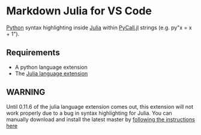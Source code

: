 # Markdown Julia for VS Code

[Python](https://www.python.org/) syntax highlighting
inside [Julia](http://julialang.org) within
[PyCall.jl](https://github.com/JuliaPy/PyCall.jl) strings (e.g. py"x =
x + 1").

## Requirements

- A python language extension
- The [Julia language extension](https://marketplace.visualstudio.com/items?itemName=julialang.language-julia)

## WARNING

Until 0.11.6 of the julia language extension comes out, this extension will
not work properly due to a bug in syntax highlighting for Julia. You can
manually download and install the latest master by
[following the instructions here](https://github.com/JuliaEditorSupport/julia-vscode/wiki/Updating-to-the-lastest-julia-vscode)